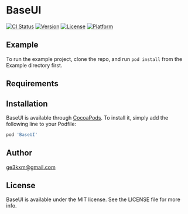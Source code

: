 # BaseUI

[![CI Status](https://img.shields.io/travis/Poly.ma/BaseUI.svg?style=flat)](https://travis-ci.org/Poly.ma/BaseUI)
[![Version](https://img.shields.io/cocoapods/v/BaseUI.svg?style=flat)](https://cocoapods.org/pods/BaseUI)
[![License](https://img.shields.io/cocoapods/l/BaseUI.svg?style=flat)](https://cocoapods.org/pods/BaseUI)
[![Platform](https://img.shields.io/cocoapods/p/BaseUI.svg?style=flat)](https://cocoapods.org/pods/BaseUI)

## Example

To run the example project, clone the repo, and run `pod install` from the Example directory first.

## Requirements

## Installation

BaseUI is available through [CocoaPods](https://cocoapods.org). To install
it, simply add the following line to your Podfile:

```ruby
pod 'BaseUI'
```

## Author

ge3kxm@gmail.com

## License

BaseUI is available under the MIT license. See the LICENSE file for more info.
